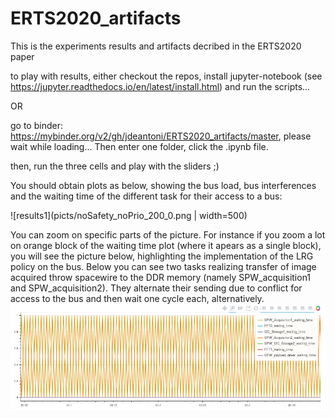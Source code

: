 # ERTS2020_artifacts
This is the experiments results and artifacts decribed in the ERTS2020 paper

to play with results, either checkout the repos, install jupyter-notebook (see https://jupyter.readthedocs.io/en/latest/install.html) and run the scripts...

OR

go to binder: https://mybinder.org/v2/gh/jdeantoni/ERTS2020_artifacts/master, please wait while loading... Then
enter one folder, click the .ipynb file.

then, run the three cells and play with the sliders ;)

You should obtain plots as below, showing the bus load, bus interferences and the waiting time of the different task for their access to a bus:

![results1](picts/noSafety_noPrio_200_0.png | width=500)

You can zoom on specific parts of the picture. For instance if you zoom a lot on orange block of the waiting time plot (where it apears as a single block), you will see the picture below, highlighting the implementation of the LRG policy on the bus. Below you can see two tasks realizing transfer of image acquired throw spacewire to the DDR memory (namely SPW_acquisition1 and SPW_acquisition2). They alternate their sending due to conflict for access to the bus and then wait one cycle each, alternatively. 
![zoomLRGpolicy](picts/zoomLRGpolicy.png)

